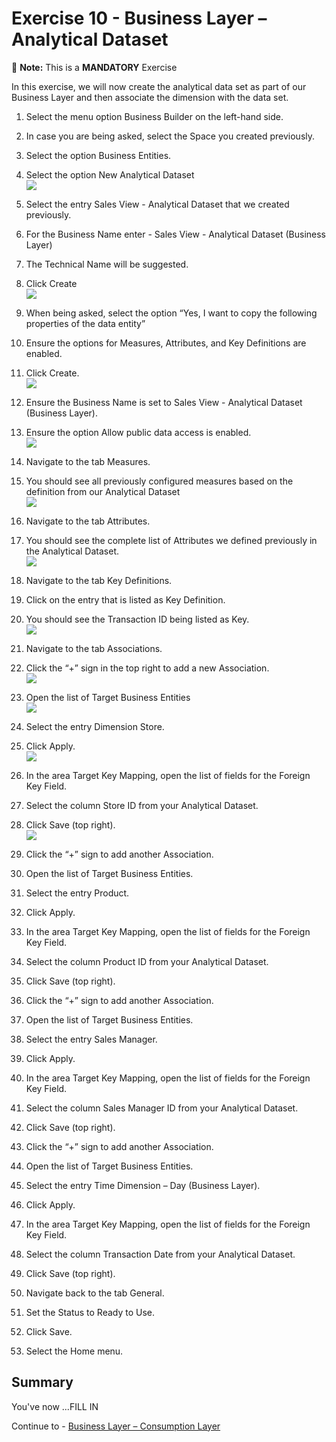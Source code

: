 # Exercise 10 - Business Layer – Analytical Dataset 

:memo: **Note:** This is a <strong>MANDATORY</strong>  Exercise

In this exercise, we will now create the analytical data set as part of our Business Layer
and then associate the dimension with the data set.

1. Select the menu option Business Builder on the left-hand side.
2. In case you are being asked, select the Space you created previously.
3. Select the option Business Entities.
4. Select the option New Analytical Dataset
<br>![](images/00_00_0102.png) 

5. Select the entry Sales View - Analytical Dataset that we created previously.
6. For the Business Name enter - Sales View - Analytical Dataset (Business Layer)
7. The Technical Name will be suggested.
8. Click Create
<br>![](images/00_00_0103.png) 

9. When being asked, select the option “Yes, I want to copy the following properties of the data entity”
10. Ensure the options for Measures, Attributes, and Key Definitions are enabled.
11. Click Create.
<br>![](images/00_00_0104.png) 

12. Ensure the Business Name is set to Sales View - Analytical Dataset (Business Layer).
13. Ensure the option Allow public data access is enabled.
<br>![](images/00_00_0101.png) 

14. Navigate to the tab Measures.
15. You should see all previously configured measures based on the definition from our Analytical Dataset
<br>![](images/00_00_0106.png) 

16. Navigate to the tab Attributes.
17. You should see the complete list of Attributes we defined previously in the Analytical Dataset.
<br>![](images/00_00_0107.png) 

18. Navigate to the tab Key Definitions.
19. Click on the entry that is listed as Key Definition.
20. You should see the Transaction ID being listed as Key.
<br>![](images/00_00_0108.png) 

21. Navigate to the tab Associations.
22. Click the “+” sign in the top right to add a new Association.
<br>![](images/00_00_0109.png) 

23. Open the list of Target Business Entities
<br>![](images/00_00_0110.png) 

24. Select the entry Dimension Store.
25. Click Apply.
<br>![](images/00_00_0112.png) 

26. In the area Target Key Mapping, open the list of fields for the Foreign Key Field.
27. Select the column Store ID from your Analytical Dataset.
28. Click Save (top right).
<br>![](images/00_00_0105.png) 


29. Click the “+” sign to add another Association.
30. Open the list of Target Business Entities.
31. Select the entry Product.
32. Click Apply.
33. In the area Target Key Mapping, open the list of fields for the Foreign Key Field.
34. Select the column Product ID from your Analytical Dataset.
35. Click Save (top right).
36. Click the “+” sign to add another Association.
37. Open the list of Target Business Entities.
38. Select the entry Sales Manager.
39. Click Apply.
40. In the area Target Key Mapping, open the list of fields for the Foreign Key Field.
41. Select the column Sales Manager ID from your Analytical Dataset.
42. Click Save (top right).
43. Click the “+” sign to add another Association.
44. Open the list of Target Business Entities.
45. Select the entry Time Dimension – Day (Business Layer).
46. Click Apply.
47. In the area Target Key Mapping, open the list of fields for the Foreign Key Field.
48. Select the column Transaction Date from your Analytical Dataset.
49. Click Save (top right).
50. Navigate back to the tab General.
51. Set the Status to Ready to Use.
52. Click Save.
53. Select the Home menu.


## Summary

You've now ...FILL IN 

Continue to - [Business Layer – Consumption Layer ](../ex11/README.md)

